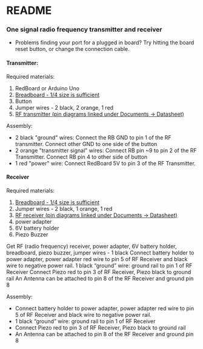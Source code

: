 # README

### One signal radio frequency transmitter and receiver

* Problems finding your port for a plugged in board? Try hitting the board reset button, or change the connection cable.

#### Transmitter:

Required materials:

1. RedBoard or Arduino Uno
1. [Breadboard - 1/4 size is sufficient](https://www.sparkfun.com/products/12002)
1. Button
1. Jumper wires - 2 black, 2 orange, 1 red
1. [RF transmitter (pin diagrams linked under Documents -> Datasheet)](https://www.sparkfun.com/products/10534)

Assembly:

* 2 black "ground" wires: Connect the RB GND to pin 1 of the RF transmitter. Connect other GND to one side of the button
* 2 orange "transmitter signal" wires: Connect RB pin ~9 to pin 2 of the RF Transmitter. Connect RB pin 4 to other side of button
* 1 red "power" wire: Connect RedBoard 5V to pin 3 of the RF Transmitter.

#### Receiver

Required materials:

1. [Breadboard - 1/4 size is sufficient](https://www.sparkfun.com/products/12002)
1. Jumper wires - 2 black, 1 orange, 1 red
1. [RF receiver (pin diagrams linked under Documents -> Datasheet)](https://www.sparkfun.com/products/10532)
1. power adapter
1. 6V battery holder
1. Piezo Buzzer


Get RF (radio frequency) receiver, power adapter, 6V battery holder, breadboard, piezo buzzer, jumper wires - 1 black
Connect battery holder to power adapter, power adapter red wire to pin 5 of RF Receiver and black wire to negative power rail.
1 black “ground” wire: ground rail to pin 1 of RF Receiver
Connect Piezo red to pin 3 of RF Receiver, Piezo black to ground rail
An Antenna can be attached to pin 8 of the RF Receiver and ground pin 8


Assembly:

* Connect battery holder to power adapter, power adapter red wire to pin 5 of RF Receiver and black wire to negative power rail.
* 1 black “ground” wire: ground rail to pin 1 of RF Receiver
* Connect Piezo red to pin 3 of RF Receiver, Piezo black to ground rail
* An Antenna can be attached to pin 8 of the RF Receiver and ground pin 8
